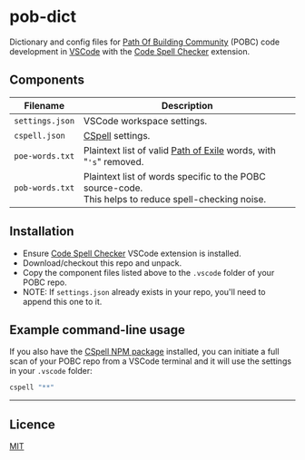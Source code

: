 # pob-dict

Dictionary and config files for 
[Path Of Building Community](https://github.com/PathOfBuildingCommunity/PathOfBuilding) (POBC) 
code development in [VSCode](https://code.visualstudio.com/) 
with the [Code Spell Checker](https://marketplace.visualstudio.com/items?itemName=streetsidesoftware.code-spell-checker) 
extension.

## Components
| Filename        | Description
| --------------- | -----------
| `settings.json` | VSCode workspace settings.
| `cspell.json`   | [CSpell](https://cspell.org/) settings.
| `poe-words.txt` | Plaintext list of valid [Path of Exile](https://www.pathofexile.com/) words, with "`'s`" removed.
| `pob-words.txt` | Plaintext list of words specific to the POBC source-code.  <br />This helps to reduce spell-checking noise.


## Installation
* Ensure [Code Spell Checker](https://marketplace.visualstudio.com/items?itemName=streetsidesoftware.code-spell-checker) 
VSCode extension is installed.
* Download/checkout this repo and unpack.
* Copy the component files listed above to the `.vscode` folder of your POBC repo.
* NOTE:  If `settings.json` already exists in your repo, you'll need to append this one 
to it.

## Example command-line usage
If you also have the [CSpell NPM package](https://www.npmjs.com/package/cspell) installed, 
you can initiate a full scan of your POBC repo from a VSCode terminal and it will use 
the settings in your `.vscode` folder:
```powershell
cspell "**"
```

---

## Licence

[MIT](https://opensource.org/licenses/MIT)
